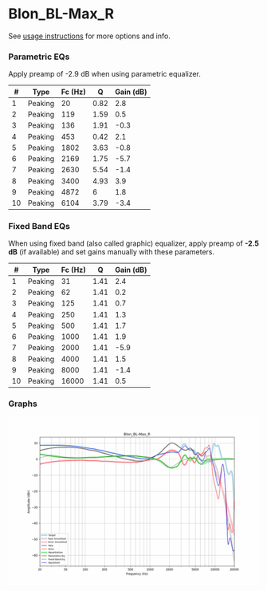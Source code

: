 # Blon_BL-Max_R
See [usage instructions](https://github.com/jaakkopasanen/AutoEq#usage) for more options and info.

### Parametric EQs
Apply preamp of -2.9 dB when using parametric equalizer.

|   # | Type    |   Fc (Hz) |    Q |   Gain (dB) |
|-----|---------|-----------|------|-------------|
|   1 | Peaking |        20 | 0.82 |         2.8 |
|   2 | Peaking |       119 | 1.59 |         0.5 |
|   3 | Peaking |       136 | 1.91 |        -0.3 |
|   4 | Peaking |       453 | 0.42 |         2.1 |
|   5 | Peaking |      1802 | 3.63 |        -0.8 |
|   6 | Peaking |      2169 | 1.75 |        -5.7 |
|   7 | Peaking |      2630 | 5.54 |        -1.4 |
|   8 | Peaking |      3400 | 4.93 |         3.9 |
|   9 | Peaking |      4872 | 6    |         1.8 |
|  10 | Peaking |      6104 | 3.79 |        -3.4 |

### Fixed Band EQs
When using fixed band (also called graphic) equalizer, apply preamp of **-2.5 dB** (if available) and set gains manually with these parameters.

|   # | Type    |   Fc (Hz) |    Q |   Gain (dB) |
|-----|---------|-----------|------|-------------|
|   1 | Peaking |        31 | 1.41 |         2.4 |
|   2 | Peaking |        62 | 1.41 |         0.2 |
|   3 | Peaking |       125 | 1.41 |         0.7 |
|   4 | Peaking |       250 | 1.41 |         1.3 |
|   5 | Peaking |       500 | 1.41 |         1.7 |
|   6 | Peaking |      1000 | 1.41 |         1.9 |
|   7 | Peaking |      2000 | 1.41 |        -5.9 |
|   8 | Peaking |      4000 | 1.41 |         1.5 |
|   9 | Peaking |      8000 | 1.41 |        -1.4 |
|  10 | Peaking |     16000 | 1.41 |         0.5 |

### Graphs
![](./Blon_BL-Max_R.png)
